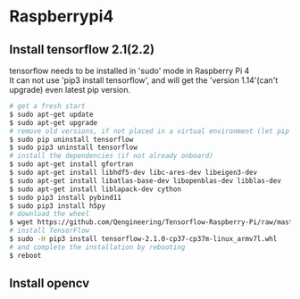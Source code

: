 # Raspberrypi4  
## Install tensorflow 2.1(2.2)  
tensorflow needs to be installed in 'sudo' mode in Raspberry Pi 4  
It can not use 'pip3 install tensorflow', and will get the 'version 1.14'(can't upgrade) even latest pip version.  
```bash
# get a fresh start
$ sudo apt-get update
$ sudo apt-get upgrade
# remove old versions, if not placed in a virtual environment (let pip search for them)
$ sudo pip uninstall tensorflow
$ sudo pip3 uninstall tensorflow
# install the dependencies (if not already onboard)
$ sudo apt-get install gfortran
$ sudo apt-get install libhdf5-dev libc-ares-dev libeigen3-dev
$ sudo apt-get install libatlas-base-dev libopenblas-dev libblas-dev
$ sudo apt-get install liblapack-dev cython
$ sudo pip3 install pybind11
$ sudo pip3 install h5py
# download the wheel
$ wget https://github.com/Qengineering/Tensorflow-Raspberry-Pi/raw/master/tensorflow-2.1.0-cp37-cp37m-linux_armv7l.whl
# install TensorFlow
$ sudo -H pip3 install tensorflow-2.1.0-cp37-cp37m-linux_armv7l.whl
# and complete the installation by rebooting
$ reboot
```

## Install opencv  
